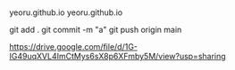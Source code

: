#
yeoru.github.io
yeoru.github.io

git add .
git commit -m "a"
git push origin main

https://drive.google.com/file/d/1G-IG49uqXVL4ImCtMys6sX8p6XFmby5M/view?usp=sharing